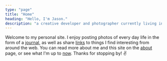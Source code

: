```yaml
---
type: "page"
title: "Home"
heading: "Hello, I'm Jason."
description: "a creative developer and photographer currently living in Charlotte, North Carolina."
---
```


Welcome to my personal site. I enjoy posting photos of every day life in the form of a [journal](/journal), as well as share [links](/links) to things I find interesting from around the web. You can read more about me and this site on the [about](/about) page, or see what I'm up to [now](/now). Thanks for stopping by! ✌️
